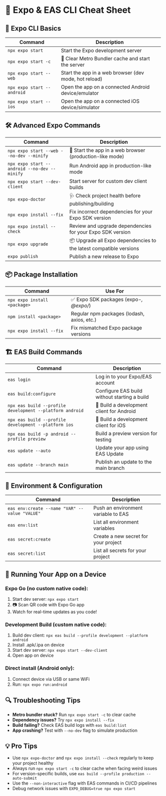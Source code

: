 # 📱 Expo & EAS CLI Cheat Sheet

## 🚀 **Expo CLI Basics**

| Command                    | Description                                           |
| -------------------------- | ----------------------------------------------------- |
| `npx expo start`           | Start the Expo development server                     |
| `npx expo start -c`        | 🧹 Clear Metro Bundler cache and start the server     |
| `npx expo start --web`     | Start the app in a web browser (dev mode, hot reload) |
| `npx expo start --android` | Open the app on a connected Android device/emulator   |
| `npx expo start --ios`     | Open the app on a connected iOS device/simulator      |

## 🛠️ **Advanced Expo Commands**

| Command                                      | Description                                                        |
| -------------------------------------------- | ------------------------------------------------------------------ |
| `npx expo start --web --no-dev --minify`     | 🚀 Start the app in a web browser (production-like mode)           |
| `npx expo start --android --no-dev --minify` | Run Android app in production-like mode                            |
| `npx expo start --dev-client`                | Start server for custom dev client builds                          |
| `npx expo-doctor`                            | 🩺 Check project health before publishing/building                 |
| `npx expo install --fix`                     | Fix incorrect dependencies for your Expo SDK version               |
| `npx expo install --check`                   | Review and upgrade dependencies for your Expo SDK version          |
| `npx expo upgrade`                           | 📦 Upgrade all Expo dependencies to the latest compatible versions |
| `expo publish`                               | Publish a new release to Expo                                      |

## 📦 **Package Installation**

| Command                      | Use For                                    |
| ---------------------------- | ------------------------------------------ |
| `npx expo install <package>` | ✅ Expo SDK packages (expo-_, @expo/_)     |
| `npm install <package>`      | Regular npm packages (lodash, axios, etc.) |
| `npx expo install --fix`     | Fix mismatched Expo package versions       |

## 🏗️ **EAS Build Commands**

| Command                                                  | Description                                  |
| -------------------------------------------------------- | -------------------------------------------- |
| `eas login`                                              | Log in to your Expo/EAS account              |
| `eas build:configure`                                    | Configure EAS build without starting a build |
| `npx eas build --profile development --platform android` | 🤖 Build a development client for Android    |
| `npx eas build --profile development --platform ios`     | 🍎 Build a development client for iOS        |
| `npx eas build -p android --profile preview`             | Build a preview version for testing          |
| `eas update --auto`                                      | Update your app using EAS Update             |
| `eas update --branch main`                               | Publish an update to the main branch         |

## 🔐 **Environment & Configuration**

| Command                                       | Description                          |
| --------------------------------------------- | ------------------------------------ |
| `eas env:create --name "VAR" --value "VALUE"` | Push an environment variable to EAS  |
| `eas env:list`                                | List all environment variables       |
| `eas secret:create`                           | Create a new secret for your project |
| `eas secret:list`                             | List all secrets for your project    |

## 📲 **Running Your App on a Device**

### **Expo Go (no custom native code):**

1. Start dev server: `npx expo start`
2. 📷 Scan QR code with Expo Go app
3. Watch for real-time updates as you code!

### **Development Build (custom native code):**

1. Build dev client: `npx eas build --profile development --platform android`
2. Install .apk/.ipa on device
3. Start dev server: `npx expo start --dev-client`
4. Open app on device

### **Direct install (Android only):**

1. Connect device via USB or same WiFi
2. Run: `npx expo run:android`

## 🔍 **Troubleshooting Tips**

- **Metro bundler stuck?** Run `npx expo start -c` to clear cache
- **Dependency issues?** Try `npx expo install --fix`
- **Build failing?** Check EAS build logs with `eas build:list`
- **App crashing?** Test with `--no-dev` flag to simulate production

## 💡 **Pro Tips**

- Use `npx expo-doctor` and `npx expo install --check` regularly to keep your project healthy
- Always run `npx expo start -c` to clear cache when facing weird issues
- For version-specific builds, use `eas build --profile production --auto-submit`
- Use the `--non-interactive` flag with EAS commands in CI/CD pipelines
- Debug network issues with `EXPO_DEBUG=true npx expo start`
